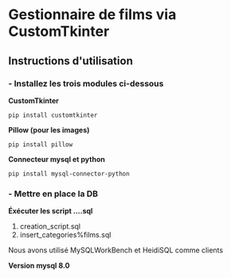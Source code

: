 # Gestionnaire de films via CustomTkinter
## Instructions d'utilisation
### - Installez les trois modules ci-dessous
**CustomTkinter**
```
pip install customtkinter
```

**Pillow (pour les images)**
```
pip install pillow
```

**Connecteur mysql et python**
```
pip install mysql-connector-python
```
### - Mettre en place la DB
**Éxécuter les script ....sql**

1) creation_script.sql
2) insert_categories%films.sql

Nous avons utilisé MySQLWorkBench et HeidiSQL comme clients

**Version mysql 8.0**